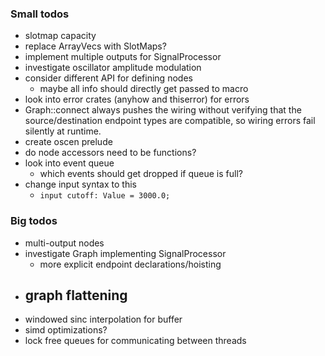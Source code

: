 ### Small todos
- slotmap capacity
- replace ArrayVecs with SlotMaps?
- implement multiple outputs for SignalProcessor
- investigate oscillator amplitude modulation
- consider different API for defining nodes
  - maybe all info should directly get passed to macro
- look into error crates (anyhow and thiserror) for errors
- Graph::connect always pushes the wiring without verifying that the source/destination endpoint types are compatible, so wiring errors fail silently at runtime.
- create oscen prelude
- do node accessors need to be functions?
- look into event queue
  - which events should get dropped if queue is full?
- change input syntax to this
  - `input cutoff: Value = 3000.0;`

### Big todos
- multi-output nodes
- investigate Graph implementing SignalProcessor
  - more explicit endpoint declarations/hoisting
- graph flattening
  -
- windowed sinc interpolation for buffer
- simd optimizations?
- lock free queues for communicating between threads
